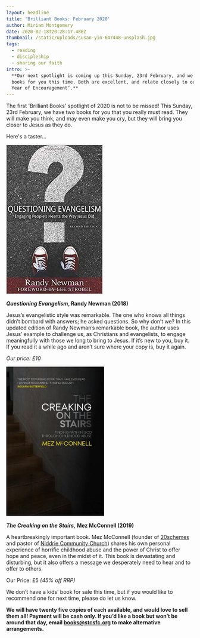 ```yaml
---
layout: headline
title: 'Brilliant Books: February 2020'
author: Miriam Montgomery
date: 2020-02-18T20:28:17.486Z
thumbnail: /static/uploads/susan-yin-647448-unsplash.jpg
tags:
  - reading
  - discipleship
  - sharing our faith
intro: >-
  **Our next spotlight is coming up this Sunday, 23rd February, and we have two
  books for you this time. Both are excellent, and relate closely to our ‘2020
  Year of Encouragement’.**
---
```

The first 'Brilliant Books' spotlight of 2020 is not to be missed! This Sunday, 23rd February, we have two books for you that you really must read. They will make you think, and may even make you cry, but they will bring you closer to Jesus as they do.

Here's a taster...

<img 
class="img-responsive"
style="max-height: 400px; width: auto;margin-right: auto;margin-left: auto;"
src="/static/uploads/questioning%20evangelism.jpg"
alt="Questioning Evangelism" 
/>

***Questioning Evangelism*, Randy Newman (2018)**

Jesus’s evangelistic style was remarkable. The one who knows all things didn’t bombard with answers; he asked questions. So why don’t we? In this updated edition of Randy Newman’s remarkable book, the author uses Jesus’ example to challenge us, as Christians and evangelists, to engage meaningfully with those we long to bring to Jesus. If it’s new to you, buy it. If you read it a while ago and aren’t sure where your copy is, buy it again.

*Our price: £10*

<img 
class="img-responsive"
style="max-height: 400px; width: auto;margin-right: auto;margin-left: auto;"
src="/static/uploads/the%20creaking%20on%20the%20stair.jpg"
alt="The Creaking on the Stairs" 
/>

***The Creaking on the Stairs,* Mez McConnell (2019)**

A heartbreakingly important book. Mez McConnell (founder of [20schemes](https://20schemes.com/) and pastor of [Niddrie Community Church](https://niddrie.org/)) shares his own personal experience of horrific childhood abuse and the power of Christ to offer hope and peace, even in the midst of it. This book is devastating and disturbing, but it also offers a message we desperately need to hear and to offer to others.

Our Price: £5 *(45% off RRP)*

We don’t have a kids’ book for sale this time, but if you would like to recommend one for next time, please do let us know.

**We will have twenty five copies of each available, and would love to sell them all! Payment will be cash only. If you’d like a book but won’t be around that day, email [books@stcsfc.org](mailto:books@stcsfc.org) to make alternative arrangements.**
